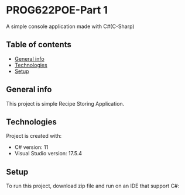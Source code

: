 # PROG622POE-Part 1
A simple console application made with C#(C-Sharp)

## Table of contents
* [General info](#general-info)
* [Technologies](#technologies)
* [Setup](#setup)

## General info
This project is simple Recipe Storing Application.
	
## Technologies
Project is created with:
* C# version: 11
* Visual Studio version: 17.5.4
	
## Setup
To run this project, download zip file and run on an IDE that support C#:
